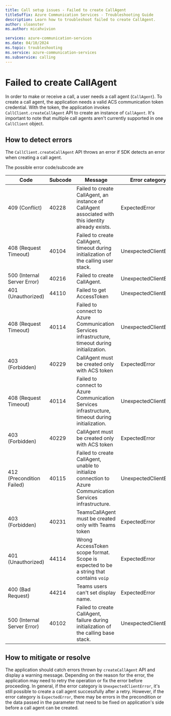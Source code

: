 ```yaml
---
title: Call setup issues - Failed to create CallAgent
titleSuffix: Azure Communication Services - Troubleshooting Guide
description: Learn how to troubleshoot failed to create CallAgent.
author: sloanster
ms.author: micahvivion

services: azure-communication-services
ms.date: 04/10/2024
ms.topic: troubleshooting
ms.service: azure-communication-services
ms.subservice: calling
---
```


# Failed to create CallAgent

In order to make or receive a call, a user needs a call agent (`CallAgent`).
To create a call agent, the application needs a valid ACS communication token credential. With the token, the application invokes `CallClient.createCallAgent` API to create an instance of `CallAgent`.
It's important to note that multiple call agents aren't currently supported in one `CallClient` object.

## How to detect errors

The `CallClient.createCallAgent` API throws an error if SDK detects an error when creating a call agent.

The possible error code/subcode are

|Code                         | Subcode| Message      | Error category|
|-----------------------------|------- |--------------|---------------|
| 409 (Conflict)              |  40228 | Failed to create CallAgent, an instance of CallAgent associated with this identity already exists. | ExpectedError|
| 408 (Request Timeout)       | 40104 | Failed to create CallAgent, timeout during initialization of the calling user stack.| UnexpectedClientError|
| 500 (Internal Server Error) | 40216 | Failed to create CallAgent.| UnexpectedClientError |
| 401 (Unauthorized)          | 44110 | Failed to get AccessToken | UnexpectedClientError |
| 408 (Request Timeout)       | 40114 | Failed to connect to Azure Communication Services infrastructure, timeout during initialization. | UnexpectedClientError |
| 403 (Forbidden)             | 40229 | CallAgent must be created only with ACS token | ExpectedError |
| 408 (Request Timeout)       | 40114 | Failed to connect to Azure Communication Services infrastructure, timeout during initialization. | UnexpectedClientError |
| 403 (Forbidden)             | 40229 | CallAgent must be created only with ACS token | ExpectedError | 
| 412 (Precondition Failed)   | 40115 | Failed to create CallAgent, unable to initialize connection to Azure Communication Services infrastructure.| UnexpectedClientError |
| 403 (Forbidden)             | 40231 | TeamsCallAgent must be created only with Teams token | ExpectedError |
| 401 (Unauthorized)          | 44114 | Wrong AccessToken scope format. Scope is expected to be a string that contains `voip` | ExpectedError | 
| 400 (Bad Request)           | 44214 | Teams users can't set display name. | ExpectedError | 
| 500 (Internal Server Error) | 40102 | Failed to create CallAgent, failure during initialization of the calling base stack.| UnexpectedClientError |

## How to mitigate or resolve

The application should catch errors thrown by `createCallAgent` API and display a warning message.
Depending on the reason for the error, the application may need to retry the operation or fix the error before proceeding.
In general, if the error category is `UnexpectedClientError`, it's still possible to create a call agent successfully after a retry.
However, if the error category is `ExpectedError`, there may be errors in the precondition or the data passed in the parameter that need to be fixed on application's side before a call agent can be created.
